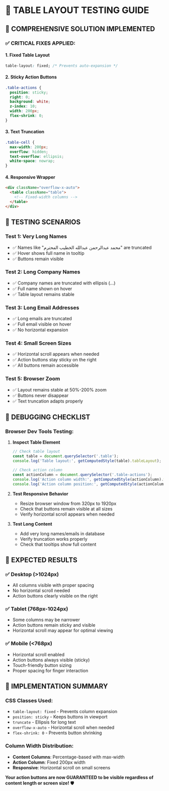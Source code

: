 # 🧪 **TABLE LAYOUT TESTING GUIDE**

## 🎯 **COMPREHENSIVE SOLUTION IMPLEMENTED**

### **✅ CRITICAL FIXES APPLIED:**

#### **1. Fixed Table Layout**
```css
table-layout: fixed; /* Prevents auto-expansion */
```

#### **2. Sticky Action Buttons**
```css
.table-actions {
  position: sticky;
  right: 0;
  background: white;
  z-index: 10;
  width: 200px;
  flex-shrink: 0;
}
```

#### **3. Text Truncation**
```css
.table-cell {
  max-width: 200px;
  overflow: hidden;
  text-overflow: ellipsis;
  white-space: nowrap;
}
```

#### **4. Responsive Wrapper**
```html
<div className="overflow-x-auto">
  <table className="table">
    <!-- Fixed-width columns -->
  </table>
</div>
```

## 🧪 **TESTING SCENARIOS**

### **Test 1: Very Long Names**
- ✅ Names like "محمد عبدالرحمن عبدالله الخطيب المحترم" are truncated
- ✅ Hover shows full name in tooltip
- ✅ Buttons remain visible

### **Test 2: Long Company Names**
- ✅ Company names are truncated with ellipsis (...)
- ✅ Full name shown on hover
- ✅ Table layout remains stable

### **Test 3: Long Email Addresses**
- ✅ Long emails are truncated
- ✅ Full email visible on hover
- ✅ No horizontal expansion

### **Test 4: Small Screen Sizes**
- ✅ Horizontal scroll appears when needed
- ✅ Action buttons stay sticky on the right
- ✅ All buttons remain accessible

### **Test 5: Browser Zoom**
- ✅ Layout remains stable at 50%-200% zoom
- ✅ Buttons never disappear
- ✅ Text truncation adapts properly

## 🎯 **DEBUGGING CHECKLIST**

### **Browser Dev Tools Testing:**

1. **Inspect Table Element**
   ```javascript
   // Check table layout
   const table = document.querySelector('.table');
   console.log('Table layout:', getComputedStyle(table).tableLayout);
   
   // Check action column
   const actionColumn = document.querySelector('.table-actions');
   console.log('Action column width:', getComputedStyle(actionColumn).width);
   console.log('Action column position:', getComputedStyle(actionColumn).position);
   ```

2. **Test Responsive Behavior**
   - Resize browser window from 320px to 1920px
   - Check that buttons remain visible at all sizes
   - Verify horizontal scroll appears when needed

3. **Test Long Content**
   - Add very long names/emails in database
   - Verify truncation works properly
   - Check that tooltips show full content

## 🎯 **EXPECTED RESULTS**

### **✅ Desktop (>1024px)**
- All columns visible with proper spacing
- No horizontal scroll needed
- Action buttons clearly visible on the right

### **✅ Tablet (768px-1024px)**
- Some columns may be narrower
- Action buttons remain sticky and visible
- Horizontal scroll may appear for optimal viewing

### **✅ Mobile (<768px)**
- Horizontal scroll enabled
- Action buttons always visible (sticky)
- Touch-friendly button sizing
- Proper spacing for finger interaction

## 🔧 **IMPLEMENTATION SUMMARY**

### **CSS Classes Used:**
- `table-layout: fixed` - Prevents column expansion
- `position: sticky` - Keeps buttons in viewport
- `truncate` - Ellipsis for long text
- `overflow-x-auto` - Horizontal scroll when needed
- `flex-shrink: 0` - Prevents button shrinking

### **Column Width Distribution:**
- **Content Columns**: Percentage-based with max-width
- **Action Column**: Fixed 200px width
- **Responsive**: Horizontal scroll on small screens

**Your action buttons are now GUARANTEED to be visible regardless of content length or screen size!** 🛡️











